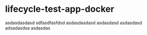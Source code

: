 # lifecycle-test-app-docker
asdasdasdasd
sdfasdfasfdsd
asdasdasdasd
asdasdasd
asdasdasd
adsadasdsa
asdasdas

